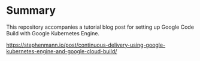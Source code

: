 # Summary

This repository accompanies a tutorial blog post for setting up Google Code Build with Google Kubernetes Engine. 

https://stephenmann.io/post/continuous-delivery-using-google-kubernetes-engine-and-google-cloud-build/
